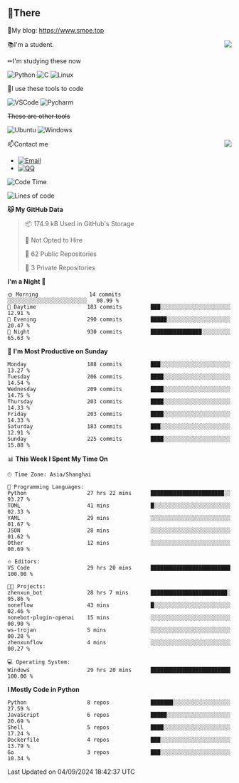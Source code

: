 
## 👏There

📰My blog: https://www.smoe.top

<img align="right" src="https://github-readme-stats.vercel.app/api/top-langs/?username=AkashiCoin"/>


📚I'm a student.

✏I'm studying these now

![Python](https://img.shields.io/badge/-Python-blue?style=flat-square&logo=Python&logoColor=fff)
![C](https://img.shields.io/badge/-C-585858?style=flat-square&logo=C&logoColor=fff)
![Linux](https://img.shields.io/badge/-Linux-black?style=flat-square&logo=Linux&logoColor=fff)

🔨I use these tools to code

![VSCode](https://img.shields.io/badge/-VSCode-blue?style=flat-square&logo=visualstudiocode&logoColor=fff)
![Pycharm](https://img.shields.io/badge/-Pycharm-green?style=flat-square&logo=pycharm&logoColor=fff)

 ~~These are other tools~~

![Ubuntu](https://img.shields.io/badge/-Ubuntu-orange?style=flat-square&logo=Ubuntu&logoColor=fff)
![Windows](https://img.shields.io/badge/-Windows-blue?style=flat-square&logo=Windows&logoColor=fff)

<img align="right" src="https://github-readme-stats.vercel.app/api?username=AkashiCoin" />


📫Contact me

* [![Email](https://img.shields.io/badge/Email-l1040186796@gmail.com-1?style=social&logoColor=fff)](mailto:l1040186796@gmail.com)
* [![QQ](https://img.shields.io/badge/QQ-1040186796-1?style=social&logoColor=fff)](tencent://AddContact/?fromId=45&fromSubId=1&subcmd=all&uin=1040186796&website=www.oicqzone.com)

<!--START_SECTION:waka-->
![Code Time](http://img.shields.io/badge/Code%20Time-1%2C270%20hrs%208%20mins-blue)

![Lines of code](https://img.shields.io/badge/From%20Hello%20World%20I%27ve%20Written-293.4%20thousand%20lines%20of%20code-blue)

**🐱 My GitHub Data** 

> 📦 174.9 kB Used in GitHub's Storage 
 > 
> 🚫 Not Opted to Hire
 > 
> 📜 62 Public Repositories 
 > 
> 🔑 3 Private Repositories 
 > 
**I'm a Night 🦉** 

```text
🌞 Morning                14 commits          ░░░░░░░░░░░░░░░░░░░░░░░░░   00.99 % 
🌆 Daytime                183 commits         ███░░░░░░░░░░░░░░░░░░░░░░   12.91 % 
🌃 Evening                290 commits         █████░░░░░░░░░░░░░░░░░░░░   20.47 % 
🌙 Night                  930 commits         ████████████████░░░░░░░░░   65.63 % 
```
📅 **I'm Most Productive on Sunday** 

```text
Monday                   188 commits         ███░░░░░░░░░░░░░░░░░░░░░░   13.27 % 
Tuesday                  206 commits         ████░░░░░░░░░░░░░░░░░░░░░   14.54 % 
Wednesday                209 commits         ████░░░░░░░░░░░░░░░░░░░░░   14.75 % 
Thursday                 203 commits         ████░░░░░░░░░░░░░░░░░░░░░   14.33 % 
Friday                   203 commits         ████░░░░░░░░░░░░░░░░░░░░░   14.33 % 
Saturday                 183 commits         ███░░░░░░░░░░░░░░░░░░░░░░   12.91 % 
Sunday                   225 commits         ████░░░░░░░░░░░░░░░░░░░░░   15.88 % 
```


📊 **This Week I Spent My Time On** 

```text
🕑︎ Time Zone: Asia/Shanghai

💬 Programming Languages: 
Python                   27 hrs 22 mins      ███████████████████████░░   93.27 % 
TOML                     41 mins             █░░░░░░░░░░░░░░░░░░░░░░░░   02.33 % 
YAML                     29 mins             ░░░░░░░░░░░░░░░░░░░░░░░░░   01.67 % 
JSON                     28 mins             ░░░░░░░░░░░░░░░░░░░░░░░░░   01.62 % 
Other                    12 mins             ░░░░░░░░░░░░░░░░░░░░░░░░░   00.69 % 

🔥 Editors: 
VS Code                  29 hrs 20 mins      █████████████████████████   100.00 % 

🐱‍💻 Projects: 
zhenxun_bot              28 hrs 7 mins       ████████████████████████░   95.86 % 
noneflow                 43 mins             █░░░░░░░░░░░░░░░░░░░░░░░░   02.46 % 
nonebot-plugin-openai    15 mins             ░░░░░░░░░░░░░░░░░░░░░░░░░   00.90 % 
ws-trojan                5 mins              ░░░░░░░░░░░░░░░░░░░░░░░░░   00.28 % 
zhenxunflow              4 mins              ░░░░░░░░░░░░░░░░░░░░░░░░░   00.27 % 

💻 Operating System: 
Windows                  29 hrs 20 mins      █████████████████████████   100.00 % 
```

**I Mostly Code in Python** 

```text
Python                   8 repos             ███████░░░░░░░░░░░░░░░░░░   27.59 % 
JavaScript               6 repos             █████░░░░░░░░░░░░░░░░░░░░   20.69 % 
Shell                    5 repos             ████░░░░░░░░░░░░░░░░░░░░░   17.24 % 
Dockerfile               4 repos             ███░░░░░░░░░░░░░░░░░░░░░░   13.79 % 
Go                       3 repos             ███░░░░░░░░░░░░░░░░░░░░░░   10.34 % 
```




 Last Updated on 04/09/2024 18:42:37 UTC
<!--END_SECTION:waka-->
